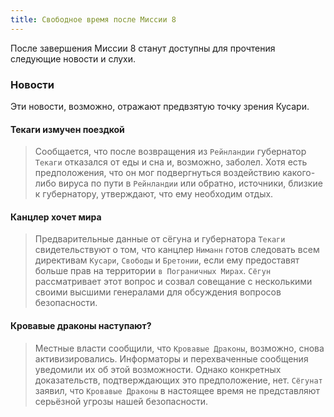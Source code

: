 ```yaml
---
title: Свободное время после Миссии 8
---
```


После завершения Миссии 8 станут доступны для прочтения следующие новости и слухи.

### Новости
Эти новости, возможно, отражают предвзятую точку зрения Кусари.

#### Текаги измучен поездкой
> Сообщается, что после возвращения из `Рейнландии` губернатор `Текаги` отказался от еды и сна и, возможно, заболел. Хотя есть предположения, что он мог подвергнуться воздействию какого-либо вируса по пути в `Рейнландии` или обратно, источники, близкие к губернатору, утверждают, что ему необходим отдых.

#### Канцлер хочет мира
> Предварительные данные от сёгуна и губернатора `Текаги` свидетельствуют о том, что канцлер `Ниманн` готов следовать всем директивам `Кусари`, `Свободы` и `Бретонии`, если ему предоставят больше прав на территории `в Пограничных Мирах`. `Сёгун` рассматривает этот вопрос и созвал совещание с несколькими своими высшими генералами для обсуждения вопросов безопасности.

#### Кровавые драконы наступают?
> Местные власти сообщили, что `Кровавые Драконы`, возможно, снова активизировались. Информаторы и перехваченные сообщения уведомили их об этой возможности. Однако конкретных доказательств, подтверждающих это предположение, нет. `Сёгунат` заявил, что `Кровавые Драконы` в настоящее время не представляют серьёзной угрозы нашей безопасности.

